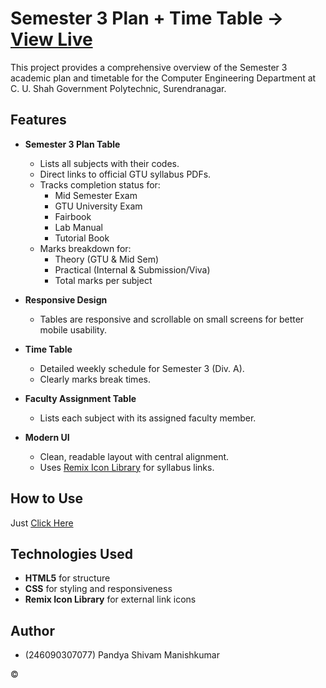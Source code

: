 # Semester 3 Plan + Time Table -> [View Live](https://shivam-pandya-8118.github.io/CUSP_07_Sem_03_Plan_TimeTable)

This project provides a comprehensive overview of the Semester 3 academic plan and timetable for the Computer Engineering Department at C. U. Shah Government Polytechnic, Surendranagar.

## Features

- **Semester 3 Plan Table**
  - Lists all subjects with their codes.
  - Direct links to official GTU syllabus PDFs.
  - Tracks completion status for:
    - Mid Semester Exam
    - GTU University Exam
    - Fairbook
    - Lab Manual
    - Tutorial Book
  - Marks breakdown for:
    - Theory (GTU & Mid Sem)
    - Practical (Internal & Submission/Viva)
    - Total marks per subject

- **Responsive Design**
  - Tables are responsive and scrollable on small screens for better mobile usability.

- **Time Table**
  - Detailed weekly schedule for Semester 3 (Div. A).
  - Clearly marks break times.

- **Faculty Assignment Table**
  - Lists each subject with its assigned faculty member.

- **Modern UI**
  - Clean, readable layout with central alignment.
  - Uses [Remix Icon Library](https://remixicon.com/) for syllabus links.

## How to Use

Just [Click Here](https://shivam-pandya-8118.github.io/CUSP_07_Sem_03_Plan_TimeTable)

## Technologies Used

- **HTML5** for structure
- **CSS** for styling and responsiveness
- **Remix Icon Library** for external link icons

## Author

- (246090307077) Pandya Shivam Manishkumar

&copy;
